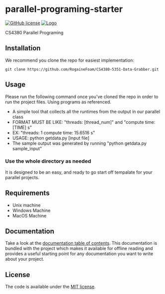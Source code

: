 # parallel-programing-starter
[![GitHub license](https://img.shields.io/badge/license-MIT-lightgrey.svg)](https://github.com/RogaineFoam)
[![Logo](https://cl.ly/75849916d1b9/Image%202019-02-26%20at%205.18.55%20PM.png)](https://github.com/RogaineFoam)

CS4380 Parallel Programing

## Installation
We recommend you clone the repo for easiest implementation:

```
git clone https://github.com/RogaineFoam/CS4380-5351-Data-Grabber.git
```

## Usage

Please run the following command once you've cloned the repo in order to run the project files.
Using programs as referenced.

* A simple tool that collects all the runtimes from the output in our parallel class
* FORMAT MUST BE LIKE: "threads: [thread_num]" and "compute time: [TIME] s"
* EX:  "threads: 1 
        compute time: 15.6516 s"
* USAGE: python getdata.py [input file]
* The sample output was generated by running "python getdata.py sample_input"


### Use the whole directory as needed
It is designed to be an easy, and ready to go start off tempalate for your parallel projects.

## Requirements
* Unix machine
* Windows Machine
* MacOS Machine

## Documentation

Take a look at the [documentation table of contents](dist/doc/TOC.md).
This documentation is bundled with the project which makes it
available for offline reading and provides a useful starting point for
any documentation you want to write about your project.

## License

The code is available under the [MIT license](LICENSE.txt).

